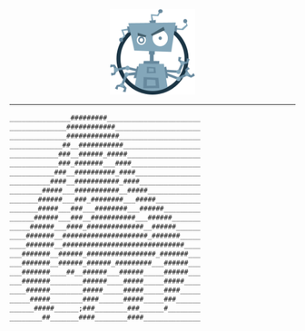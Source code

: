 <p align="center">
  <a href="https://github.com/NidhoggDJoking" target="_blank">
    <img width="150" src="https://github.com/NidhoggDJoking/VueCli/blob/master/src/image/Logo/AI.png" alt="logo">
  </a>
</p>
  
  ***
  
  ```
 _______________#########_______________________
 ______________############_____________________
 ______________#############____________________
 _____________##__###########___________________
 ____________###__######_#####__________________
 ____________###_#######___####_________________
 ___________###__##########_####________________
 __________####__###########_####_______________
 ________#####___###########__#####_____________
 _______######___###_########___#####___________
 _______#####___###___########___######_________
 ______######___###__###########___######_______
 _____######___####_##############__######______
 ____#######__#####################_#######_____
 ____#######__##############################____
 ___#######__######_#################_#######___
 ___#######__######_######_#########___######___
 ___#######____##__######___######_____######___
 ___#######________######____#####_____#####____
 ____######________#####_____#####_____####_____
 _____#####________####______#####_____###______
 ______#####______;###________###______#________
 ________##_______####________####______________
 
  ```

